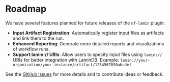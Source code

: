 # Roadmap

We have several features planned for future releases of the `nf-lamin` plugin:

- **Input Artifact Registration**: Automatically register input files as artifacts and link them to the run.
- **Enhanced Reporting**: Generate more detailed reports and visualizations of workflow runs.
- **Support lamin:// URIs**: Allow users to specify input files using `lamin://` URIs for better integration with LaminDB.
  Example: `lamin://your-organization/your-instance/artifact/1234567890abcdef`

See the [GitHub issues](https://github.com/laminlabs/nf-lamin/issues) for more details and to contribute ideas or feedback.
